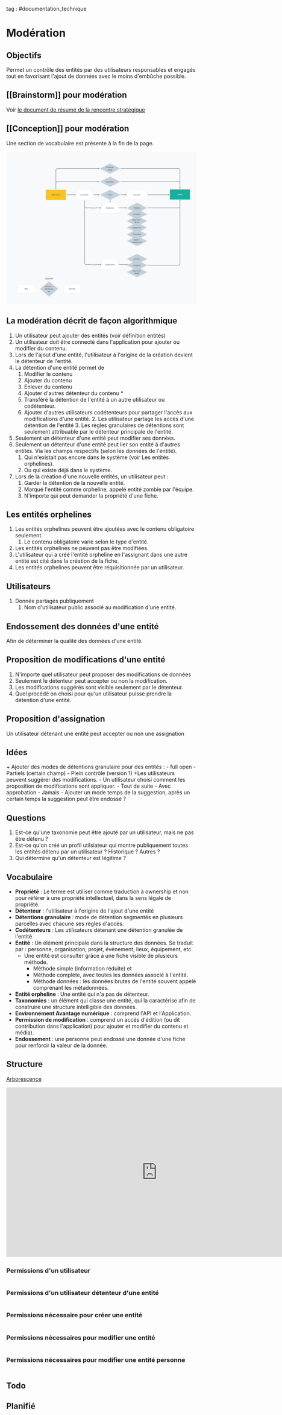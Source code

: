 tag : #documentation_technique 

# Modération

## Objectifs
Permet un contrôle des entités par des utilisateurs responsables et engagés tout en favorisant l'ajout de données avec le moins d'embûche possible.

## [[Brainstorm]] pour modération
Voir [le document de résumé de la rencontre stratégique ](https://docs.google.com/document/d/1h7X1RDSLDFznKng82zCB0y5zhOoJHq-L0ugmJkLKSJw/edit)

## [[Conception]] pour modération

Une section de vocabulaire est présente à la fin de la page.

![Modération](/documentation_technique/images/moderation-globale.png)

## La modération décrit de façon algorithmique
1. Un utilisateur peut ajouter des entités (voir définition entités)
2. Un utilisateur doit être connecté dans l'application pour ajouter ou modifier du contenu.
3. Lors de l'ajout d'une entité, l'utilisateur à l'origine de la création devient le détenteur de l'entité.
4. La détention d'une entité permet de
	1. Modifier le contenu
	2. Ajouter du contenu
	3. Enlever du contenu
	4. Ajouter d'autres détenteur du contenu *
	5. Transféré la détention de l'entité à un autre utilisateur ou codétenteur.
	6. Ajouter d'autres utilisateurs codétenteurs pour partager l'accès aux modifications d'une entité.
		2. Les utilisateur partage les accès d'une détention de l'entité
		3. Les règles granulaires de détentions sont seulement attribuable par le détenteur principale de l'entité.
5. Seulement un détenteur d'une entité peut modifier ses données.
6. Seulement un détenteur d'une entité peut lier son entité à d'autres entités. Via les champs respectifs (selon les données de l'entité). 
	1. Qui n'existait pas encore dans le système (voir Les entités orphelines).
	2. Ou qui existe déjà dans le système.
7. Lors de la création d'une nouvelle entités, un utilisateur peut :
	1. Garder la détention de la nouvelle entité.
	2. Marqué l'entité comme orpheline, appelé entité zombie par l'équipe.
	3. N'importe qui peut demander la propriété d'une fiche.

## Les entités orphelines
1. Les entités orphelines peuvent être ajoutées avec le contenu obligatoire seulement.
	1. Le contenu obligatoire varie selon le type d'entité.
2. Les entités orphelines ne peuvent pas être modifiées.
3. L'utilisateur qui a créé l'entité orpheline en l'assignant dans une autre entité est cité dans la création de la fiche.
4. Les entités orphelines peuvent être réquisitionnée par un utilisateur.

## Utilisateurs
1. Donnée partagés publiquement
	1. Nom d'utilisateur public associé au modification d'une entité.

## Endossement des données d'une entité
Afin de déterminer la qualité des données d'une entité.

## Proposition de modifications d'une entité
1. N'importe quel utilisateur peut proposer des modifications de données
2. Seulement le détenteur peut accepter ou non la modification.
3. Les modifications suggérés sont visible seulement par le détenteur.
4. Quel procédé on choisi pour qu'un utilisateur puisse prendre la détention d'une entité.

## Proposition d'assignation
Un utilisateur détenant une entité peut accepter ou non une assignation

## Idées
\+ Ajouter des modes de détentions granulaire pour des entités : 
	- full open 
	- Partiels (certain champ)
	- Plein contrôle (version 1)
\+Les utilisateurs peuvent suggérer des modifications.
	- Un utilisateur choisi comment les proposition de modifications sont appliquer.
		- Tout de suite
		- Avec approbation
		- Jamais
		- Ajouter un mode temps de la suggestion, après un certain temps la suggestion peut être endossé ?

## Questions
1. Est-ce qu'une taxonomie peut être ajouté par un utilisateur, mais ne pas être détenu ?
2. Est-ce qu'on créé un profil utilsiateur qui montre publiquement toutes les entités détenu par un utilisateur ? Historique ? Autres ?
3. Qui détermine qu'un détenteur est légitime ?

## Vocabulaire
- **Propriété** : Le terme est utiliser comme traduction à ownership et non pour référer à une propriété intellectuel, dans la sens légale de propriété.
- **Détenteur** : l'utilisateur à l'origine de l'ajout d'une entité
- **Détentions granulaire** : mode de détention segmentés en plusieurs parcelles avec chacune ses règles d'accès.
- **Codétenteurs** : Les utilisateurs détenant une détention granulée de l'entité
- **Entité** : Un élément principale dans la structure des données. Se traduit par : personne, organisation, projet, événement, lieux, équipement, etc. 
	- Une entité est consulter grâce à une fiche visible de plusieurs méthode. 
		- Méthode simple (information réduite) et 
		- Méthode complète, avec toutes les données associé à l'entité. 
		- Méthode données : les données brutes de l'entité souvent appelé comprenant les métadonnées.
- **Entité orpheline** : Une entité qui n'a pas de détenteur.
- **Taxonomies** : un élément qui classe une entité, qui la caractérise afin de construire une structure intelligible des données.
- **Environnement Avantage numérique** : comprend l'API et l'Application.
- **Permission de modification** : comprend un accès d'édition (ou dit contribution dans l'application) pour ajouter et modifier du contenu et média).
- **Endossement** : une personne peut endossé une donnée d'une fiche pour renforcir la valeur de la donnée.

## Structure

[Arborescence](https://whimsical.com/embed/BzHtzL47N2qzbB6YRf686o)
<iframe style="border:none" width="800" height="450" src="https://whimsical.com/embed/BzHtzL47N2qzbB6YRf686o"></iframe>


### Permissions d'un utilisateur
```javascript

```

### Permissions d'un utilisateur détenteur d'une entité
```javascript

```

### Permissions nécessaire pour créer une entité
```javascript

```

### Permissions nécessaires pour modifier une entité
```javascript

```

### Permissions nécessaires pour modifier une entité personne
```javascript

```


## Todo


## Planifié
